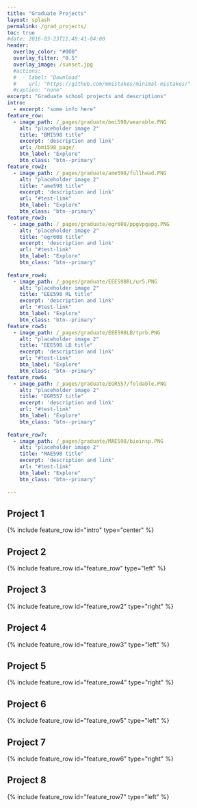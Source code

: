 ```yaml
---
title: "Graduate Projects"
layout: splash
permalink: /grad_projects/
toc: true
#date: 2016-03-23T11:48:41-04:00
header:
  overlay_color: "#000"
  overlay_filter: "0.5"
  overlay_image: /sunset.jpg
  #actions:
  #  - label: "Download"
  #    url: "https://github.com/mmistakes/minimal-mistakes/"
  #caption: "none"
excerpt: "Graduate school projects and descriptions"
intro: 
  - excerpt: "some info here" 
feature_row:
  - image_path: /_pages/graduate/bmi598/wearable.PNG
    alt: "placeholder image 2"
    title: "BMI598 title"
    excerpt: 'description and link'
    url: /bmi598_page/
    btn_label: "Explore"
    btn_class: "btn--primary"
feature_row2:    
  - image_path: /_pages/graduate/ame598/fullhead.PNG
    alt: "placeholder image 2"
    title: "ame598 title"
    excerpt: 'description and link'
    url: "#test-link"
    btn_label: "Explore"
    btn_class: "btn--primary"
feature_row3:    
  - image_path: /_pages/graduate/egr608/ppgvpgapg.PNG
    alt: "placeholder image 2"
    title: "egr608 title"
    excerpt: 'description and link'
    url: "#test-link"
    btn_label: "Explore"
    btn_class: "btn--primary"
    
feature_row4:
  - image_path: /_pages/graduate/EEE598RL/ur5.PNG
    alt: "placeholder image 2"
    title: "EEE598 RL title"
    excerpt: 'description and link'
    url: "#test-link"
    btn_label: "Explore"
    btn_class: "btn--primary"
feature_row5:   
  - image_path: /_pages/graduate/EEE598LB/tprb.PNG
    alt: "placeholder image 2"
    title: "EEE598 LB title"
    excerpt: 'description and link'
    url: "#test-link"
    btn_label: "Explore"
    btn_class: "btn--primary"
feature_row6:  
  - image_path: /_pages/graduate/EGR557/foldable.PNG
    alt: "placeholder image 2"
    title: "EGR557 title"
    excerpt: 'description and link'
    url: "#test-link"
    btn_label: "Explore"
    btn_class: "btn--primary"
    
feature_row7:
  - image_path: /_pages/graduate/MAE598/bioinsp.PNG
    alt: "placeholder image 2"
    title: "MAE598 title"
    excerpt: 'description and link'
    url: "#test-link"
    btn_label: "Explore"
    btn_class: "btn--primary"
    
---
```

## Project 1
{% include feature_row id="intro" type="center" %}
## Project 2
{% include feature_row id="feature_row" type="left" %}
## Project 3
{% include feature_row id="feature_row2" type="right" %}
## Project 4
{% include feature_row id="feature_row3" type="left" %}
## Project 5
{% include feature_row id="feature_row4" type="right" %}
## Project 6
{% include feature_row id="feature_row5" type="left" %}
## Project 7
{% include feature_row id="feature_row6" type="right" %}
## Project 8
{% include feature_row id="feature_row7" type="left" %}
